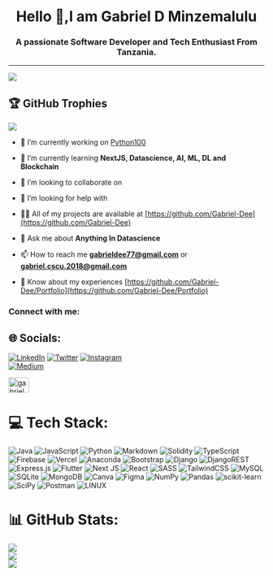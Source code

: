 <h1 align="center">Hello 👋,I am Gabriel D Minzemalulu</h1>
<h3 align="center">A passionate Software Developer and Tech Enthusiast From Tanzania.</h3>

---
[![](https://visitcount.itsvg.in/api?id=Gabriel-Dee&icon=3&color=1)](https://visitcount.itsvg.in)


## 🏆 GitHub Trophies
![](https://github-profile-trophy.vercel.app/?username=Gabriel-Dee&theme=nord&no-frame=true&no-bg=false&margin-w=4)

<!-- Proudly created with GPRM ( https://gprm.itsvg.in ) -->

- 🔭 I’m currently working on [Python100](https://github.com/Pyhton100)

- 🌱 I’m currently learning **NextJS, Datascience, AI, ML, DL and Blockchain**

- 👯 I’m looking to collaborate on 

- 🤝 I’m looking for help with 

- 👨‍💻 All of my projects are available at [https://github.com/Gabriel-Dee](https://github.com/Gabriel-Dee)

- 💬 Ask me about **Anything In Datascience**

- 📫 How to reach me **gabrieldee77@gmail.com** or **gabriel.cscu.2018@gmail.com**

- 📄 Know about my experiences [https://github.com/Gabriel-Dee/Portfolio](https://github.com/Gabriel-Dee/Portfolio)

<h3 align="left">Connect with me:</h3>


## 🌐 Socials:
[![LinkedIn](https://img.shields.io/badge/LinkedIn-%230077B5.svg?logo=linkedin&logoColor=white)](https://www.linkedin.com/in/gabriel-minzemalulu-056620211)
[![Twitter](https://img.shields.io/badge/Twitter-%231DA1F2.svg?logo=Twitter&logoColor=white)](https://twitter.com/Gabe_2310) 
[![Instagram](https://img.shields.io/badge/Instagram-%23E4405F.svg?logo=Instagram&logoColor=white)](https://instagram.com/g.abe_77)  
[![Medium](https://img.shields.io/badge/Medium-12100E?logo=medium&logoColor=white)](https://medium.com/@Gabriel-Dee) 
<p align="left">
<a href="https://kaggle.com/gabriel minzemalulu" target="blank"><img align="center" src="https://raw.githubusercontent.com/rahuldkjain/github-profile-readme-generator/master/src/images/icons/Social/kaggle.svg" alt="gabriel minzemalulu" height="30" width="40" /></a>
</p>

 # 💻 Tech Stack:
![Java](https://img.shields.io/badge/java-%23ED8B00.svg?style=for-the-badge&logo=java&logoColor=white) ![JavaScript](https://img.shields.io/badge/javascript-%23323330.svg?style=for-the-badge&logo=javascript&logoColor=%23F7DF1E) ![Python](https://img.shields.io/badge/python-3670A0?style=for-the-badge&logo=python&logoColor=ffdd54) ![Markdown](https://img.shields.io/badge/markdown-%23000000.svg?style=for-the-badge&logo=markdown&logoColor=white) ![Solidity](https://img.shields.io/badge/Solidity-%23363636.svg?style=for-the-badge&logo=solidity&logoColor=white) ![TypeScript](https://img.shields.io/badge/typescript-%23007ACC.svg?style=for-the-badge&logo=typescript&logoColor=white) ![Firebase](https://img.shields.io/badge/firebase-%23039BE5.svg?style=for-the-badge&logo=firebase) ![Vercel](https://img.shields.io/badge/vercel-%23000000.svg?style=for-the-badge&logo=vercel&logoColor=white) ![Anaconda](https://img.shields.io/badge/Anaconda-%2344A833.svg?style=for-the-badge&logo=anaconda&logoColor=white) ![Bootstrap](https://img.shields.io/badge/bootstrap-%23563D7C.svg?style=for-the-badge&logo=bootstrap&logoColor=white) ![Django](https://img.shields.io/badge/django-%23092E20.svg?style=for-the-badge&logo=django&logoColor=white) ![DjangoREST](https://img.shields.io/badge/DJANGO-REST-ff1709?style=for-the-badge&logo=django&logoColor=white&color=ff1709&labelColor=gray) ![Express.js](https://img.shields.io/badge/express.js-%23404d59.svg?style=for-the-badge&logo=express&logoColor=%2361DAFB) ![Flutter](https://img.shields.io/badge/Flutter-%2302569B.svg?style=for-the-badge&logo=Flutter&logoColor=white) ![Next JS](https://img.shields.io/badge/Next-black?style=for-the-badge&logo=next.js&logoColor=white) ![React](https://img.shields.io/badge/react-%2320232a.svg?style=for-the-badge&logo=react&logoColor=%2361DAFB) ![SASS](https://img.shields.io/badge/SASS-hotpink.svg?style=for-the-badge&logo=SASS&logoColor=white) ![TailwindCSS](https://img.shields.io/badge/tailwindcss-%2338B2AC.svg?style=for-the-badge&logo=tailwind-css&logoColor=white) ![MySQL](https://img.shields.io/badge/mysql-%2300f.svg?style=for-the-badge&logo=mysql&logoColor=white) ![SQLite](https://img.shields.io/badge/sqlite-%2307405e.svg?style=for-the-badge&logo=sqlite&logoColor=white) ![MongoDB](https://img.shields.io/badge/MongoDB-%234ea94b.svg?style=for-the-badge&logo=mongodb&logoColor=white) ![Canva](https://img.shields.io/badge/Canva-%2300C4CC.svg?style=for-the-badge&logo=Canva&logoColor=white) 	![Figma](https://img.shields.io/badge/figma-%23F24E1E.svg?style=for-the-badge&logo=figma&logoColor=white) ![NumPy](https://img.shields.io/badge/numpy-%23013243.svg?style=for-the-badge&logo=numpy&logoColor=white) ![Pandas](https://img.shields.io/badge/pandas-%23150458.svg?style=for-the-badge&logo=pandas&logoColor=white) ![scikit-learn](https://img.shields.io/badge/scikit--learn-%23F7931E.svg?style=for-the-badge&logo=scikit-learn&logoColor=white) ![SciPy](https://img.shields.io/badge/SciPy-%230C55A5.svg?style=for-the-badge&logo=scipy&logoColor=%white) ![Postman](https://img.shields.io/badge/Postman-FF6C37?style=for-the-badge&logo=postman&logoColor=white) ![LINUX](https://img.shields.io/badge/Linux-FCC624?style=for-the-badge&logo=linux&logoColor=black)
 
# 📊 GitHub Stats:
![](https://github-readme-stats.vercel.app/api?username=Gabriel-Dee&theme=dark&hide_border=true&include_all_commits=true&count_private=true)<br/>
![](https://github-readme-streak-stats.herokuapp.com/?user=Gabriel-Dee&theme=dark&hide_border=true)<br/>
![](https://github-readme-stats.vercel.app/api/top-langs/?username=Gabriel-Dee&theme=dark&hide_border=true&include_all_commits=true&count_private=true&layout=compact)

